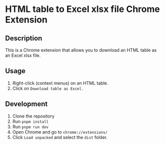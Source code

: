 # HTML table to Excel xlsx file Chrome Extension

## Description

This is a Chrome extension that allows you to download an HTML table as an Excel xlsx file.

## Usage

1. Right-click (context menus) on an HTML table.
2. Click on `Download table as Excel`.

## Development

1. Clone the repository
2. Run `pnpm install`
3. Run `pnpm run dev`
4. Open Chrome and go to `chrome://extensions/`
5. Click `Load unpacked` and select the `dist` folder.
